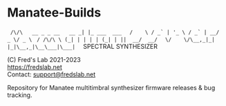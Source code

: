 # Manatee-Builds  
``  /\/\   __ _ _ __   __ _| |_ ___  ___   ``
`` /    \ / _` | '_ \ / _` | __/ _ \/ _ \  ``
``/ /\/\ \ (_| | | | | (_| | ||  __/  __/  ``
``\/    \/\__,_|_| |_|\__,_|\__\___|\___|  ``
SPECTRAL SYNTHESIZER  
  
(C) Fred's Lab 2021-2023  
https://fredslab.net  
Contact: support@fredslab.net  

Repository for Manatee multitimbral synthesizer firmware releases &amp; bug tracking.  

